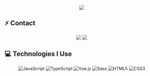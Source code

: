 <div align="center">
    <a href="https://discord.com/users/902970738917662750" title="Discord Profile"><img src="https://lanyard-profile-readme.vercel.app/api/902970738917662750"></a>
</div>

## ⚡ Contact

<p align="center">
  <a href="https://discord.com/users/902970738917662750"><img src="https://img.shields.io/badge/Clex%20-7289DA.svg?&style=for-the-badge&logo=discord&logoColor=white"></a>
  <a href="https://github.com/clexd"><img src="https://img.shields.io/badge/Yashinu%20-1d202b.svg?&style=for-the-badge&logo=github&logoColor=white"></a>
</p>

## 💻 Technologies I Use

<div align="center">
    <img alt="JavaScript" align="center" src="https://img.shields.io/badge/-Javascript-edb200?style=flat-square&logo=javascript&logoColor=white"/>
    <img alt="TypeScript" align="center" src="https://img.shields.io/badge/-Typescript-007acc?style=flat-square&logo=typescript&logoColor=white"/>
    <img alt="Vue.js" align="center" src="https://img.shields.io/badge/-Vue.js-41B883?style=flat-square&logo=vue.js&logoColor=white"/>
    <img alt="Sass" align="center" src="https://img.shields.io/badge/-Sass-CC6699?style=flat-square&logo=sass&logoColor=white"/>
    <img alt="HTML5" align="center" src="https://img.shields.io/badge/-HTML5-E34F26?style=flat-square&logo=html5&logoColor=white"/>
    <img alt="CSS3" align="center" src="https://img.shields.io/badge/-CSS3-264de4?style=flat-square&logo=css3&logoColor=white"/>
</div>

